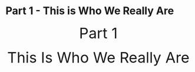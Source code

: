 # Part 1 - This is Who We Really Are

<center><span style="font-size:40px">Part 1</span><br/><br/>
<span style="font-size:40px">This Is Who We Really Are</span></center>

<div style="break-after:page"></div>